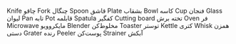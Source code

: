 
Knife
چاقو
Fork
چنگال
Spoon
قاشق
Plate
بشقاب
Bowl
کاسه
Cup
فنجان
Glass
لیوان
Pan
تابه
Pot
قابلمه
Spatula
کفگیر
Cutting board
تخته برش
Oven
فر
Microwave
مایکروویو
Blender
مخلوط‌کن
Toaster
توستر
Kettle
کتری
Whisk
همزن دستی
Grater
رنده
Peeler
پوست‌کن
Strainer
آبکش

